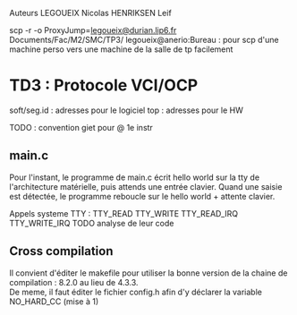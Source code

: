 Auteurs 
    LEGOUEIX Nicolas
    HENRIKSEN Leif

scp -r -o ProxyJump=legoueix@durian.lip6.fr Documents/Fac/M2/SMC/TP3/ legoueix@anerio:Bureau    : pour scp d'une machine perso vers une machine de la salle de tp facilement

# TD3 : Protocole VCI/OCP

soft/seg.id : adresses pour le logiciel 
top         : adresses pour le HW

TODO : convention giet pour @ 1e instr

## main.c

Pour l'instant, le programme de main.c écrit hello world sur la tty de l'architecture matérielle, puis attends une entrée clavier. Quand une saisie est détectée, le programme reboucle sur le hello world + attente clavier.

Appels systeme TTY :
    TTY_READ
    TTY_WRITE
    TTY_READ_IRQ
    TTY_WRITE_IRQ
TODO  analyse de leur code

## Cross compilation 

Il convient d'éditer le makefile pour utiliser la bonne version de la chaine de compilation : 8.2.0 au lieu de 4.3.3.  
De meme, il faut éditer le fichier config.h afin d'y déclarer la variable NO_HARD_CC (mise à 1) 
